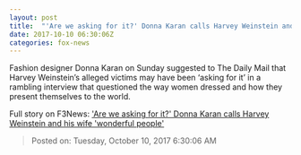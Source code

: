 ```yaml
---
layout: post
title:  "'Are we asking for it?' Donna Karan calls Harvey Weinstein and his wife 'wonderful people'"
date: 2017-10-10 06:30:06Z
categories: fox-news
---
```


Fashion designer Donna Karan on Sunday suggested to The Daily Mail that Harvey Weinstein’s alleged victims may have been ‘asking for it’ in a rambling interview that questioned the way women dressed and how they present themselves to the world.


Full story on F3News: ['Are we asking for it?' Donna Karan calls Harvey Weinstein and his wife 'wonderful people'](http://www.f3nws.com/n/vNMjDC)

> Posted on: Tuesday, October 10, 2017 6:30:06 AM
